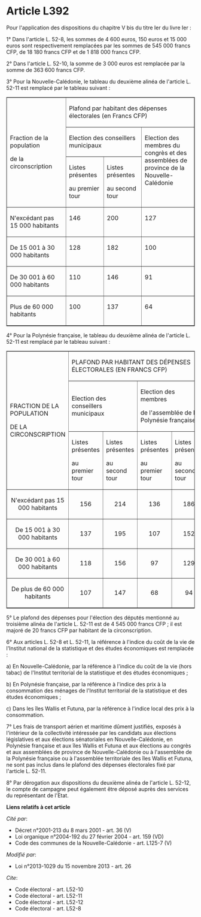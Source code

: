 # Article L392

Pour l'application des dispositions du chapitre V bis du titre Ier du livre Ier : 

1° Dans l'article L. 52-8, les sommes de 4 600 euros, 150 euros et 15 000 euros sont respectivement remplacées par les sommes
de 545 000 francs CFP, de 18 180 francs CFP et de 1 818 000 francs CFP. 

2° Dans l'article L. 52-10, la somme de 3 000 euros est remplacée par la somme de 363 600 francs CFP. 

3° Pour la Nouvelle-Calédonie, le tableau du deuxième alinéa de l'article L. 52-11 est remplacé par le tableau suivant :

<table border="1" width="720" cellpadding="0" cellspacing="0" align="center">
  <tbody>
    <tr>
      <td width="227" rowspan="3">

Fraction de la population

de la circonscription

</td>
      <td width="454" colspan="3">

Plafond par habitant des dépenses électorales (en Francs CFP)

</td>
    </tr>
    <tr>
      <td colspan="2" width="227">

Election des conseillers municipaux

</td>
      <td width="227" valign="top" rowspan="2">

Election des membres du congrès et des assemblées de province de la Nouvelle-Calédonie

</td>
    </tr>
    <tr>
      <td width="113">

Listes présentes

au premier tour

</td>
      <td width="113">

Listes présentes

au second tour

</td>
    </tr>
    <tr>
      <td valign="top" width="227">

N'excédant pas 15 000 habitants

</td>
      <td valign="top" width="113">

146

</td>
      <td width="113" valign="top">

200

</td>
      <td width="227" valign="top">

127

</td>
    </tr>
    <tr>
      <td valign="top" width="227">

De 15 001 à 30 000 habitants

</td>
      <td width="113" valign="top">

128

</td>
      <td width="113" valign="top">

182

</td>
      <td width="227" valign="top">

100

</td>
    </tr>
    <tr>
      <td width="227" valign="top">

De 30 001 à 60 000 habitants

</td>
      <td valign="top" width="113">

110

</td>
      <td width="113" valign="top">

146

</td>
      <td valign="top" width="227">

91

</td>
    </tr>
    <tr>
      <td valign="top" width="227">

Plus de 60 000 habitants

</td>
      <td width="113" valign="top">

100

</td>
      <td width="113" valign="top">

137

</td>
      <td valign="top" width="227">

64

</td>
    </tr>
  </tbody>
</table>

4° Pour la Polynésie française, le tableau du deuxième alinéa de l'article L. 52-11 est remplacé par le tableau suivant : 

<table width="720" align="center" border="1">
  <tbody>
    <tr>
      <td rowspan="3">

FRACTION DE LA POPULATION

DE LA CIRCONSCRIPTION

</td>
      <td colspan="4">

PLAFOND PAR HABITANT DES DÉPENSES ÉLECTORALES (EN FRANCS CFP)

</td>
    </tr>
    <tr>
      <td colspan="2">

Election des conseillers municipaux

</td>
      <td colspan="2">

Election des membres

de l'assemblée de la Polynésie française

</td>
    </tr>
    <tr>
      <td>

Listes présentes

au premier tour

</td>
      <td>

Listes présentes

au second tour

</td>
      <td>

Listes présentes

au premier tour

</td>
      <td>

Listes présentes

au second tour

</td>
    </tr>
    <tr>
      <td align="center">

N'excédant pas 15 000 habitants 

</td>
      <td align="center">

156 

</td>
      <td align="center">

214 

</td>
      <td align="center">

136 

</td>
      <td align="center">

186 

</td>
    </tr>
    <tr>
      <td align="center">

De 15 001 à 30 000 habitants

</td>
      <td align="center">

137 

</td>
      <td align="center">

195 

</td>
      <td align="center">

107 

</td>
      <td align="center">

152 

</td>
    </tr>
    <tr>
      <td align="center">

De 30 001 à 60 000 habitants

</td>
      <td align="center">

118 

</td>
      <td align="center">

156 

</td>
      <td align="center">

97 

</td>
      <td align="center">

129 

</td>
    </tr>
    <tr>
      <td align="center">

De plus de 60 000 habitants

</td>
      <td align="center">

107 

</td>
      <td align="center">

147 

</td>
      <td align="center">

68 

</td>
      <td align="center">

94 

</td>
    </tr>
  </tbody>
</table>

5° Le plafond des dépenses pour l'élection des députés mentionné au troisième alinéa de l'article L. 52-11 est de 4 545 000
francs CFP ; il est majoré de 20 francs CFP par habitant de la circonscription. 

6° Aux articles L. 52-8 et L. 52-11, la référence à l'indice du coût de la vie de l'Institut national de la statistique et
des études économiques est remplacée : 

a) En Nouvelle-Calédonie, par la référence à l'indice du coût de la vie (hors tabac) de l'Institut territorial de la
statistique et des études économiques ; 

b) En Polynésie française, par la référence à l'indice des prix à la consommation des ménages de l'Institut territorial de la
statistique et des études économiques ; 

c) Dans les îles Wallis et Futuna, par la référence à l'indice local des prix à la consommation. 

7° Les frais de transport aérien et maritime dûment justifiés, exposés à l'intérieur de la collectivité intéressée par les
candidats aux élections législatives et aux élections sénatoriales en Nouvelle-Calédonie, en Polynésie française et aux îles
Wallis et Futuna et aux élections au congrès et aux assemblées de province de Nouvelle-Calédonie ou à l'assemblée de la
Polynésie française ou à l'assemblée territoriale des îles Wallis et Futuna, ne sont pas inclus dans le plafond des dépenses
électorales fixé par l'article L. 52-11. 

8° Par dérogation aux dispositions du deuxième alinéa de l'article L. 52-12, le compte de campagne peut également être déposé
auprès des services du représentant de l'Etat.

**Liens relatifs à cet article**

_Cité par_:

  - Décret n°2001-213 du 8 mars 2001 - art. 36 (V)
  - Loi organique n°2004-192 du 27 février 2004 - art. 159 (VD)
  - Code des communes de la Nouvelle-Calédonie - art. L125-7 (V)

_Modifié par_:

  - Loi n°2013-1029 du 15 novembre 2013 - art. 26

_Cite_:

  - Code électoral - art. L52-10
  - Code électoral - art. L52-11
  - Code électoral - art. L52-12
  - Code électoral - art. L52-8
